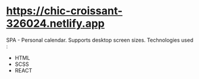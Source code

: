 # https://chic-croissant-326024.netlify.app

SPA - Personal calendar.
Supports desktop screen sizes.
Technologies used : 

- HTML
- SCSS
- REACT
